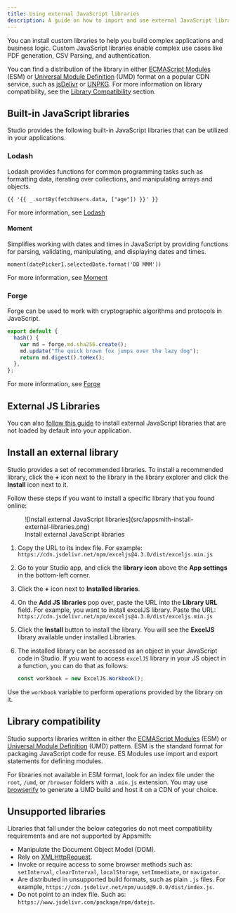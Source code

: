 ```yaml
---
title: Using external JavaScript libraries
description: A guide on how to import and use external JavaScript libraries.
---
```


<!--
README

For guidance on how to write documenation, see https://dev.stage.spread.ai/docs/contributor/guide.html. Contact Documentation when this document is ready for review.
-->

You can install custom libraries to help you build complex applications and business logic. Custom JavaScript libraries enable complex use cases like PDF generation, CSV Parsing, and authentication.

You can find a distribution of the library in either [ECMAScript Modules](https://tc39.es/ecma262/#sec-modules) (ESM) or [Universal Module Definition](https://github.com/umdjs/umd) (UMD) format on a popular CDN service, such as [jsDelivr](https://www.jsdelivr.com/) or [UNPKG](https://unpkg.com/). For more information on library compatibility, see the [Library Compatibility](#library-compatibility) section.

## Built-in JavaScript libraries

Studio provides the following built-in JavaScript libraries that can be utilized in your applications.

### Lodash

 
Lodash provides functions for common programming tasks such as formatting data, iterating over collections, and manipulating arrays and objects.

```
{{ '{{ _.sortBy(fetchUsers.data, ["age"]) }}' }}
```
For more information, see [Lodash](https://lodash.com/docs/4.17.15)

#### Moment

Simplifies working with dates and times in JavaScript by providing functions for parsing, validating, manipulating, and displaying dates and times.

`moment(datePicker1.selectedDate.format('DD MMM'))`

For more information, see [Moment](https://momentjs.com/docs/)

### Forge

Forge can be used to work with cryptographic algorithms and protocols in JavaScript.

```javascript
export default {
  hash() {
    var md = forge.md.sha256.create();
    md.update("The quick brown fox jumps over the lazy dog");
    return md.digest().toHex();
  },
};
```

For more information, see [Forge](https://github.com/digitalbazaar/forge)

## External JS Libraries

You can also [follow this guide](/core-concepts/writing-code/ext-libraries) to install external JavaScript libraries that are not loaded by default into your application.


## Install an external library

Studio provides a set of recommended libraries. To install a recommended library, click the **+** icon next to the library in the library explorer and click the **Install** icon next to it.

Follow these steps if you want to install a specific library that you found online:

<figure markdown="span">
     ![Install external JavaScript libraries](src/appsmith-install-external-libraries.png)
     <figcaption>Install external JavaScript libraries</figcaption>
</figure>

1. Copy the URL to its index file. For example: `https://cdn.jsdelivr.net/npm/exceljs@4.3.0/dist/exceljs.min.js`
2. Go to your Studio app, and click the **library icon** above the **App settings** in the bottom-left corner.
3. Click the **+** icon next to **Installed libraries**.
4. On the **Add JS libraries** pop over, paste the URL into the **Library URL** field. For example, you want to install excelJS library. Paste the URL: `https://cdn.jsdelivr.net/npm/exceljs@4.3.0/dist/exceljs.min.js`
5. Click the **Install** button to install the library. You will see the **ExcelJS** library available under installed Libraries.
6. The installed library can be accessed as an object in your JavaScript code in Studio. If you want to access `excelJS` library in your JS object in a function, you can do that as follows:

      ```javascript
      const workbook = new ExcelJS.Workbook();
      ```

Use the `workbook` variable to perform operations provided by the library on it.

## Library compatibility

Studio supports libraries written in either the [ECMAScript Modules](https://tc39.es/ecma262/#sec-modules) (ESM) or [Universal Module Definition](https://github.com/umdjs/umd) (UMD) pattern. ESM is the standard format for packaging JavaScript code for reuse. ES Modules use import and export statements for defining modules.

For libraries not available in ESM format, look for an index file under the `root`, `/umd`, or `/browser` folders with a `.min.js` extension. You may use [browserify](https://browserify.org/) to generate a UMD build and host it on a CDN of your choice.

## Unsupported libraries

Libraries that fall under the below categories do not meet compatibility requirements and are not supported by Appsmith:

* Manipulate the Document Object Model (DOM).
* Rely on [XMLHttpRequest](https://en.wikipedia.org/wiki/XMLHttpRequest).
* Invoke or require access to some browser methods such as: `setInterval`, `clearInterval`, `localStorage`, `setImmediate`, or `navigator`.
* Are distributed in unsupported build formats, such as plain `.js` files. For example,  `https://cdn.jsdelivr.net/npm/uuid@9.0.0/dist/index.js`.
* Do not point to an index file. Such as: `https://www.jsdelivr.com/package/npm/datejs`.
